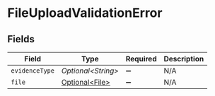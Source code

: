 # FileUploadValidationError


## Fields

| Field                                          | Type                                           | Required                                       | Description                                    |
| ---------------------------------------------- | ---------------------------------------------- | ---------------------------------------------- | ---------------------------------------------- |
| `evidenceType`                                 | *Optional\<String>*                            | :heavy_minus_sign:                             | N/A                                            |
| `file`                                         | [Optional\<File>](../../models/errors/File.md) | :heavy_minus_sign:                             | N/A                                            |